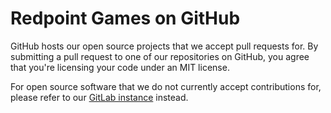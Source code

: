 # Redpoint Games on GitHub

GitHub hosts our open source projects that we accept pull requests for. By submitting a pull request to one of our repositories on GitHub, you agree that you're licensing your code under an MIT license.

For open source software that we do not currently accept contributions for, please refer to our [GitLab instance](https://src.redpoint.games/) instead.
